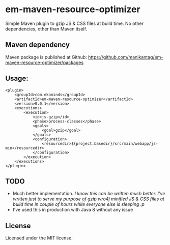 # em-maven-resource-optimizer

Simple Maven plugin to gzip JS & CSS files at build time. No other dependencies, other than Maven itself.

## Maven dependency

Maven package is published at Github: https://github.com/manikantag/em-maven-resource-optimizer/packages

## Usage: 
	<plugin>
		<groupId>com.ekaminds</groupId>
		<artifactId>em-maven-resource-optimizer</artifactId>
		<version>0.0.1</version>
		<executions>
			<execution>
				<id>js-gzip</id>
				<phase>process-classes</phase>
				<goals>
					<goal>gzip</goal>
				</goals>
				<configuration>
					<resourcedir>${project.basedir}/src/main/webapp/js-min</resourcedir>
				</configuration>
			</execution>
		</executions>
	</plugin>

## TODO
 * Much better implementation. *I know this can be written much better. I've written just to serve my purpose of gzip wro4j minified JS & CSS files at build time in couple of hours while everyone else is sleeping :p*
 * I've used this in production with Java 8 without any issue
 

## License
Licensed under the MIT license.
